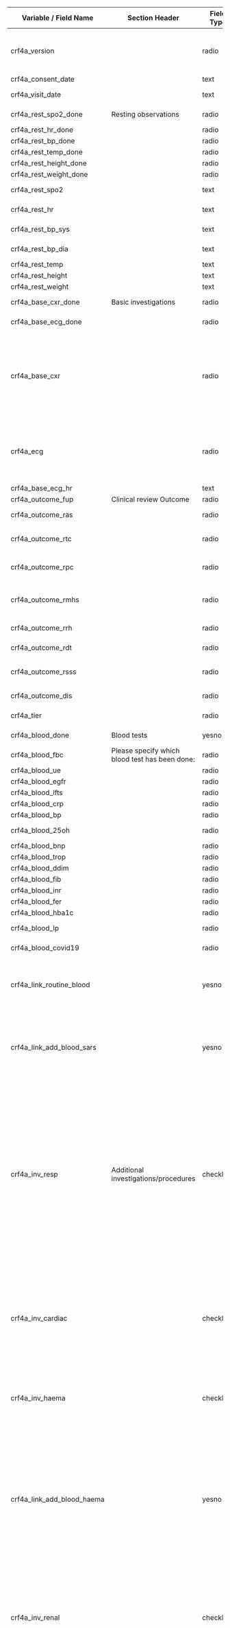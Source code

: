 | Variable / Field Name          | Section Header                                 | Field Type | Field Label                                                                                                                                                                                                                                                                             | Choices or Calculations                                                                                                                                                                                                                                                                                                                                                                                                         |
| ------------------------------ | ---------------------------------------------- | ---------- | --------------------------------------------------------------------------------------------------------------------------------------------------------------------------------------------------------------------------------------------------------------------------------------- | ------------------------------------------------------------------------------------------------------------------------------------------------------------------------------------------------------------------------------------------------------------------------------------------------------------------------------------------------------------------------------------------------------------------------------- |
| crf4a\_version                 |                                                | radio      | CRF4 Version Completed                                                                                                                                                                                                                                                                  | 1, Unversioned ; 2, 1.0 ; 3, 1.1 ; 4, 1.2 ; 5, 1.3 ; 6, 1.4 ; 7, 1.5 ; 8, 2.0                                                                                                                                                                                                                                                                                                                                                   |
| crf4a\_consent\_date           |                                                | text       | Date of consent:                                                                                                                                                                                                                                                                        |                                                                                                                                                                                                                                                                                                                                                                                                                                 |
| crf4a\_visit\_date             |                                                | text       | Date of consultation:                                                                                                                                                                                                                                                                   |                                                                                                                                                                                                                                                                                                                                                                                                                                 |
| crf4a\_rest\_spo2\_done        | Resting observations                           | radio      | a) Pulse Oximetry (SpO2)                                                                                                                                                                                                                                                                | 1, Yes ; 0, No                                                                                                                                                                                                                                                                                                                                                                                                                  |
| crf4a\_rest\_hr\_done          |                                                | radio      | b) Heart rate                                                                                                                                                                                                                                                                           | 1, Yes ; 0, No                                                                                                                                                                                                                                                                                                                                                                                                                  |
| crf4a\_rest\_bp\_done          |                                                | radio      | c) Blood pressure                                                                                                                                                                                                                                                                       | 1, Yes ; 0, No                                                                                                                                                                                                                                                                                                                                                                                                                  |
| crf4a\_rest\_temp\_done        |                                                | radio      | d) Temperature                                                                                                                                                                                                                                                                          | 1, Yes ; 0, No                                                                                                                                                                                                                                                                                                                                                                                                                  |
| crf4a\_rest\_height\_done      |                                                | radio      | e) Height (cm)                                                                                                                                                                                                                                                                          | 1, Yes ; 0, No                                                                                                                                                                                                                                                                                                                                                                                                                  |
| crf4a\_rest\_weight\_done      |                                                | radio      | f) Weight (kg)                                                                                                                                                                                                                                                                          | 1, Yes ; 0, No                                                                                                                                                                                                                                                                                                                                                                                                                  |
| crf4a\_rest\_spo2              |                                                | text       | a) Resting Pulse Oximetry (SpO2):                                                                                                                                                                                                                                                       |                                                                                                                                                                                                                                                                                                                                                                                                                                 |
| crf4a\_rest\_hr                |                                                | text       | b) Resting heart rate:                                                                                                                                                                                                                                                                  |                                                                                                                                                                                                                                                                                                                                                                                                                                 |
| crf4a\_rest\_bp\_sys           |                                                | text       | c) Resting blood pressure (systolic):                                                                                                                                                                                                                                                   |                                                                                                                                                                                                                                                                                                                                                                                                                                 |
| crf4a\_rest\_bp\_dia           |                                                | text       | c) Resting blood pressure (diastolic):                                                                                                                                                                                                                                                  |                                                                                                                                                                                                                                                                                                                                                                                                                                 |
| crf4a\_rest\_temp              |                                                | text       | d) Temperature                                                                                                                                                                                                                                                                          |                                                                                                                                                                                                                                                                                                                                                                                                                                 |
| crf4a\_rest\_height            |                                                | text       | e) Height (cm):                                                                                                                                                                                                                                                                         |                                                                                                                                                                                                                                                                                                                                                                                                                                 |
| crf4a\_rest\_weight            |                                                | text       | f) Weight (kg):                                                                                                                                                                                                                                                                         |                                                                                                                                                                                                                                                                                                                                                                                                                                 |
| crf4a\_base\_cxr\_done         | Basic investigations                           | radio      | a) Chest XR                                                                                                                                                                                                                                                                             | 1, Completed ; 2, Not done                                                                                                                                                                                                                                                                                                                                                                                                      |
| crf4a\_base\_ecg\_done         |                                                | radio      | b) ECG                                                                                                                                                                                                                                                                                  | 1, Completed ; 2, Not done                                                                                                                                                                                                                                                                                                                                                                                                      |
| crf4a\_base\_cxr               |                                                | radio      | a) Chest XR result:                                                                                                                                                                                                                                                                     | 1, Normal ; 2, Extensive persistent changes >1/3 lung involvement ; 3, Suggestive of fibrotic lung disease ; 4, Indeterminate ; 5, Other                                                                                                                                                                                                                                                                                        |
| crf4a\_ecg                     |                                                | radio      | b) ECG result:                                                                                                                                                                                                                                                                          | 1, Sinus rhythm ; 2, Atrial fibrillation/flutter ; 3, ST segment/T wave changes ; 4, RBBB ; 5, LBBB                                                                                                                                                                                                                                                                                                                             |
| crf4a\_base\_ecg\_hr           |                                                | text       | b) ECG heart rate:                                                                                                                                                                                                                                                                      |                                                                                                                                                                                                                                                                                                                                                                                                                                 |
| crf4a\_outcome\_fup            | Clinical review Outcome                        | radio      | 1\. Further follow up                                                                                                                                                                                                                                                                   | 1, Yes ; 0, No                                                                                                                                                                                                                                                                                                                                                                                                                  |
| crf4a\_outcome\_ras            |                                                | radio      | 2\. Referred to another speciality                                                                                                                                                                                                                                                      | 1, Yes ; 0, No                                                                                                                                                                                                                                                                                                                                                                                                                  |
| crf4a\_outcome\_rtc            |                                                | radio      | 3\. Referred to a tertiary centre for specialised care                                                                                                                                                                                                                                  | 1, Yes ; 0, No                                                                                                                                                                                                                                                                                                                                                                                                                  |
| crf4a\_outcome\_rpc            |                                                | radio      | 4\. Referred/discharged to palliative care                                                                                                                                                                                                                                              | 1, Yes ; 0, No                                                                                                                                                                                                                                                                                                                                                                                                                  |
| crf4a\_outcome\_rmhs           |                                                | radio      | 5\. Referred to mental health services including IAPT                                                                                                                                                                                                                                   | 1, Yes ; 0, No                                                                                                                                                                                                                                                                                                                                                                                                                  |
| crf4a\_outcome\_rrh            |                                                | radio      | 6\. Referred to Rehabilitation                                                                                                                                                                                                                                                          | 1, Yes ; 0, No                                                                                                                                                                                                                                                                                                                                                                                                                  |
| crf4a\_outcome\_rdt            |                                                | radio      | 7\. Referred to Dietician or similar                                                                                                                                                                                                                                                    | 1, Yes ; 0, No                                                                                                                                                                                                                                                                                                                                                                                                                  |
| crf4a\_outcome\_rsss           |                                                | radio      | 8\. Referred to a Stop Smoking Service                                                                                                                                                                                                                                                  | 1, Yes ; 0, No                                                                                                                                                                                                                                                                                                                                                                                                                  |
| crf4a\_outcome\_dis            |                                                | radio      | 9\. Discharged from clinical review                                                                                                                                                                                                                                                     | 1, Yes ; 0, No                                                                                                                                                                                                                                                                                                                                                                                                                  |
| crf4a\_tier                    |                                                | radio      | 4\. Tier allocation                                                                                                                                                                                                                                                                     | 1, Tier 1 ; 2, Tier 2                                                                                                                                                                                                                                                                                                                                                                                                           |
| crf4a\_blood\_done             | Blood tests                                    | yesno      | Were any blood tests requested?                                                                                                                                                                                                                                                         | 1, Yes ; 0, No                                                                                                                                                                                                                                                                                                                                                                                                                  |
| crf4a\_blood\_fbc              | Please specify which blood test has been done: | radio      | FBC                                                                                                                                                                                                                                                                                     | 1, Yes ; 0, No                                                                                                                                                                                                                                                                                                                                                                                                                  |
| crf4a\_blood\_ue               |                                                | radio      | U&Es                                                                                                                                                                                                                                                                                    | 1, Yes ; 0, No                                                                                                                                                                                                                                                                                                                                                                                                                  |
| crf4a\_blood\_egfr             |                                                | radio      | eGFR                                                                                                                                                                                                                                                                                    | 1, Yes ; 0, No                                                                                                                                                                                                                                                                                                                                                                                                                  |
| crf4a\_blood\_lfts             |                                                | radio      | LFTs                                                                                                                                                                                                                                                                                    | 1, Yes ; 0, No                                                                                                                                                                                                                                                                                                                                                                                                                  |
| crf4a\_blood\_crp              |                                                | radio      | CRP                                                                                                                                                                                                                                                                                     | 1, Yes ; 0, No                                                                                                                                                                                                                                                                                                                                                                                                                  |
| crf4a\_blood\_bp               |                                                | radio      | Bone profile                                                                                                                                                                                                                                                                            | 1, Yes ; 0, No                                                                                                                                                                                                                                                                                                                                                                                                                  |
| crf4a\_blood\_25oh             |                                                | radio      | 25-Hydroxyvitamin D (25-OH)                                                                                                                                                                                                                                                             | 1, Yes ; 0, No                                                                                                                                                                                                                                                                                                                                                                                                                  |
| crf4a\_blood\_bnp              |                                                | radio      | BNP/Pro-NT BNP                                                                                                                                                                                                                                                                          | 1, Yes ; 0, No                                                                                                                                                                                                                                                                                                                                                                                                                  |
| crf4a\_blood\_trop             |                                                | radio      | Troponin                                                                                                                                                                                                                                                                                | 1, Yes ; 0, No                                                                                                                                                                                                                                                                                                                                                                                                                  |
| crf4a\_blood\_ddim             |                                                | radio      | D Dimer                                                                                                                                                                                                                                                                                 | 1, Yes ; 0, No                                                                                                                                                                                                                                                                                                                                                                                                                  |
| crf4a\_blood\_fib              |                                                | radio      | Fibrinogen                                                                                                                                                                                                                                                                              | 1, Yes ; 0, No                                                                                                                                                                                                                                                                                                                                                                                                                  |
| crf4a\_blood\_inr              |                                                | radio      | INR                                                                                                                                                                                                                                                                                     | 1, Yes ; 0, No                                                                                                                                                                                                                                                                                                                                                                                                                  |
| crf4a\_blood\_fer              |                                                | radio      | Ferritin                                                                                                                                                                                                                                                                                | 1, Yes ; 0, No                                                                                                                                                                                                                                                                                                                                                                                                                  |
| crf4a\_blood\_hba1c            |                                                | radio      | HbA1C                                                                                                                                                                                                                                                                                   | 1, Yes ; 0, No                                                                                                                                                                                                                                                                                                                                                                                                                  |
| crf4a\_blood\_lp               |                                                | radio      | Lipid profile (non-fasting)                                                                                                                                                                                                                                                             | 1, Yes ; 0, No                                                                                                                                                                                                                                                                                                                                                                                                                  |
| crf4a\_blood\_covid19          |                                                | radio      | SARS-Cov-2 Serology                                                                                                                                                                                                                                                                     | 1, Yes ; 0, No                                                                                                                                                                                                                                                                                                                                                                                                                  |
| crf4a\_link\_routine\_blood    |                                                | yesno      | If any blood tests performed, please enter results in the Laboratory Results Collection Log - Routine blood tests                                                                                                                                                                       | 1, Yes ; 0, No                                                                                                                                                                                                                                                                                                                                                                                                                  |
| crf4a\_link\_add\_blood\_sars  |                                                | yesno      | If Sars-CoV-2 Serology performed, please enter results in the Laboratory Results Collection Log - Additional blood tests                                                                                                                                                                | 1, Yes ; 0, No                                                                                                                                                                                                                                                                                                                                                                                                                  |
| crf4a\_inv\_resp               | Additional investigations/procedures           | checkbox   | Respiratory                                                                                                                                                                                                                                                                             | 1, Spirometry ; 2, Full pulmonary function tests ; 3, Fractional exhaled nitric oxide (FeNO) ; 4, Nijmegen questionnaire ; 5, Incremental shuttle walk test (ISWT) ; 6, Six-minute walk test ; 7, Cardio-pulmonary exercise test ; 8, CT chest with contrast ; 9, HRCT ; 10, CTPA ; 11, Pulmonary perfusion scan                                                                                                                |
| crf4a\_inv\_cardiac            |                                                | checkbox   | Cardiac                                                                                                                                                                                                                                                                                 | 1, Cardiac MRI ; 2, Echocardiogram ; 3, 24/48 hrs tape ; 4, Right heart catheterisation ; 5, Coronary angiogram/CT angiogram ; 6, Cardiac perfusion scan                                                                                                                                                                                                                                                                        |
| crf4a\_inv\_haema              |                                                | checkbox   | Haematological                                                                                                                                                                                                                                                                          | 1, Thyroid function tests ; 2, Blood borne viruses (BBV) screen ; 3, Haematinics                                                                                                                                                                                                                                                                                                                                                |
| crf4a\_link\_add\_blood\_haema |                                                | yesno      | If Thyroid Function Tests or Haematinics (Haematological Profile) performed, please enter results in the Laboratory Results Collection Log - Additional Blood Tests.<br>If BBV Screen performed, please enter results in the Laboratory Results Collection Log - Immunological Profile. | 1, Yes ; 0, No                                                                                                                                                                                                                                                                                                                                                                                                                  |
| crf4a\_inv\_renal              |                                                | checkbox   | Renal                                                                                                                                                                                                                                                                                   | 1, USS abdomen ; 2, USS Kidneys ; 3, CT abdomen/pelvis ; 4, Urinalysis ; 5, Urine albumin: creatinine ratio ; 6, Urine protein: creatinine ratio ; 7, Renal biopsy                                                                                                                                                                                                                                                              |
| crf4a\_link\_blood\_urine      |                                                | yesno      | If Urinalysis, Urine albumin : creatinine ratio or Urine protein : creatinine ratio performed, please enter results in the Laboratory Results Collection Log - Urine Profile.                                                                                                           | 1, Yes ; 0, No                                                                                                                                                                                                                                                                                                                                                                                                                  |
| crf4a\_inv\_immu               |                                                | checkbox   | Immunological                                                                                                                                                                                                                                                                           | 1, Vasculitis screen ; 2, Complements factors ; 3, Immunoglobulins ; 4, Rheumatoid factor/Anti-CCP                                                                                                                                                                                                                                                                                                                              |
| crf4a\_link\_blood\_immun      |                                                | yesno      | If any immunological procedures performed, please enter results in the Laboratory Results Collection Log - Immunological Profile.                                                                                                                                                       | 1, Yes ; 0, No                                                                                                                                                                                                                                                                                                                                                                                                                  |
| crf4a\_inv\_neuro              |                                                | checkbox   | Neurology/Mental health                                                                                                                                                                                                                                                                 | 1, CT brain ; 2, MRI brain ; 3, Nerve conduction studies ; 4, Mini-International Neuro-psychiatric Interview (M.I.N.I.) ; 5, Columbia-Suicide Severity Rating Scale ; 6, Sleep Condition Indicator                                                                                                                                                                                                                              |
| crf4a\_inv\_other              |                                                | notes      | Other, please specify                                                                                                                                                                                                                                                                   |                                                                                                                                                                                                                                                                                                                                                                                                                                 |
| crf4a\_quest                   | Questionnaires                                 | checkbox   | Questionnaires completed                                                                                                                                                                                                                                                                | 1, MRC dyspnoea scale ; 2, EQ-5D-5L ; 3, Generalised Anxiety Disorder Assessment (GAD-7) ; 4, Patient Health Questionnaire (PHQ-9) ; 5, Sarcopenia screen (SARC-F) ; 6, General Practice Physical Activity Questionnaire (GPPAQ) ; 7, Dyspnoea-12 ; 8, Fatigue (FACIT) ; 9, Brief Pain Inventory (BPI) ; 10, Post-Traumatic Stress Disorder (PTSD) checklist (PCL-5) ; 11, Nottingham extended activity of daily living (NEADL) |
| crf4a\_quest\_mrc              |                                                | yesno      | 1\. Have you completed a MRC dyspnoea scale form?                                                                                                                                                                                                                                       | 1, Yes ; 0, No                                                                                                                                                                                                                                                                                                                                                                                                                  |
| crf4a\_quest\_eq5d5l           |                                                | yesno      | 2\. Have you completed a EQ-5D-5L form?                                                                                                                                                                                                                                                 | 1, Yes ; 0, No                                                                                                                                                                                                                                                                                                                                                                                                                  |
| crf4a\_quest\_gad7             |                                                | yesno      | 3\. Have you completed a GAD-7 form?                                                                                                                                                                                                                                                    | 1, Yes ; 0, No                                                                                                                                                                                                                                                                                                                                                                                                                  |
| crf4a\_quest\_phq9             |                                                | yesno      | 4\. Have you completed a PHQ-9 form?                                                                                                                                                                                                                                                    | 1, Yes ; 0, No                                                                                                                                                                                                                                                                                                                                                                                                                  |
| crf4a\_quest\_sarcf            |                                                | yesno      | 5\. Have you completed a SARC-F form?                                                                                                                                                                                                                                                   | 1, Yes ; 0, No                                                                                                                                                                                                                                                                                                                                                                                                                  |
| crf4a\_quest\_gppaq            |                                                | yesno      | 6\. Have you completed a GPPAQ form?                                                                                                                                                                                                                                                    | 1, Yes ; 0, No                                                                                                                                                                                                                                                                                                                                                                                                                  |
| crf4a\_quest\_dys12            |                                                | yesno      | 7\. Have you completed a Dyspnoea-12 form?                                                                                                                                                                                                                                              | 1, Yes ; 0, No                                                                                                                                                                                                                                                                                                                                                                                                                  |
| crf4a\_quest\_facit            |                                                | yesno      | 8\. Have you completed a FACIT form?                                                                                                                                                                                                                                                    | 1, Yes ; 0, No                                                                                                                                                                                                                                                                                                                                                                                                                  |
| crf4a\_quest\_bpi              |                                                | yesno      | 9\. Have you completed a BPI form?                                                                                                                                                                                                                                                      | 1, Yes ; 0, No                                                                                                                                                                                                                                                                                                                                                                                                                  |
| crf4a\_quest\_pcl5             |                                                | yesno      | 10\. Have you completed a PCL-5 form?                                                                                                                                                                                                                                                   | 1, Yes ; 0, No                                                                                                                                                                                                                                                                                                                                                                                                                  |
| crf4a\_quest\_neadl            |                                                | yesno      | 11\. Have you completed a NEADL form?                                                                                                                                                                                                                                                   | 1, Yes ; 0, No                                                                                                                                                                                                                                                                                                                                                                                                                  |
| crf4a\_inv\_quest              | Investigator completed assessments             | checkbox   | Assessments completed                                                                                                                                                                                                                                                                   | 1, Montreal Cognitive Assessment (MoCA) ; 2, Clinical Frailty Scale                                                                                                                                                                                                                                                                                                                                                             |
| crf4a\_quest\_moca             |                                                | yesno      | 1\. Have you completed a MoCA form?                                                                                                                                                                                                                                                     | 1, Yes ; 0, No                                                                                                                                                                                                                                                                                                                                                                                                                  |
| crf4a\_quest\_rcfs             |                                                | yesno      | 2\. Have you completed a Rockwood Clinical Frailty Scale form?                                                                                                                                                                                                                          | 1, Yes ; 0, No                                                                                                                                                                                                                                                                                                                                                                                                                  |
| crf4a\_pft\_done               | Pulmonary function tests                       | yesno      | Have you completed a PFTs form?                                                                                                                                                                                                                                                         | 1, Yes ; 0, No                                                                                                                                                                                                                                                                                                                                                                                                                  |
| crf4a\_echo\_date              | Additional investigations/procedures results   | text       | Echocardiogram: Date performed                                                                                                                                                                                                                                                          |                                                                                                                                                                                                                                                                                                                                                                                                                                 |
| crf4a\_echo\_right             |                                                | radio      | Echocardiogram: Results - Right ventricle                                                                                                                                                                                                                                               | 1, Normal ; 2, Mild dysfunction ; 3, Moderate dysfunction ; 4, Severe dysfunction ; 5, Unable to visualise                                                                                                                                                                                                                                                                                                                      |
| crf4a\_echo\_left              |                                                | radio      | Echocardiogram: Results - Left ventricle                                                                                                                                                                                                                                                | 1, Normal ; 2, Mild dysfunction ; 3, Moderate dysfunction ; 4, Severe dysfunction ; 5, Unable to visualise                                                                                                                                                                                                                                                                                                                      |
| crf4a\_echo\_pap               |                                                | text       | Echocardiogram: Estimated PAP                                                                                                                                                                                                                                                           |                                                                                                                                                                                                                                                                                                                                                                                                                                 |
| crf4a\_tape\_done              |                                                | yesno      | 24/48 hours tape: Symptom diary completed                                                                                                                                                                                                                                               | 1, Yes ; 0, No                                                                                                                                                                                                                                                                                                                                                                                                                  |
| crf4a10\_tape\_date            |                                                | text       | 24/48 hours tape: Date performed                                                                                                                                                                                                                                                        |                                                                                                                                                                                                                                                                                                                                                                                                                                 |
| crf4a\_tape\_finding           |                                                | checkbox   | 24/48 hours tape: Findings                                                                                                                                                                                                                                                              | 1, Sinus rhythm ; 2, Atrial flutter/fibrillation ; 3, Significant bradycardia ; 4, Significant tachycardia ; 5, Heart block ; 6, Sinus pause > 3 seconds ; 7, Burden of ectopic > 10%                                                                                                                                                                                                                                           |
| crf4a10\_tape\_heartblock      |                                                | text       | 24/48 hours tape: Heart block details                                                                                                                                                                                                                                                   |                                                                                                                                                                                                                                                                                                                                                                                                                                 |
| crf4a\_nijm\_date              |                                                | text       | Nijmegen questionnaire: Date performed                                                                                                                                                                                                                                                  |                                                                                                                                                                                                                                                                                                                                                                                                                                 |
| crf4a\_nijm\_result            |                                                | text       | Nijmegen questionnaire: Result                                                                                                                                                                                                                                                          |                                                                                                                                                                                                                                                                                                                                                                                                                                 |
| crf4a\_cpet\_date              |                                                | text       | Cardio-pulmonary exercise test: Date performed                                                                                                                                                                                                                                          |                                                                                                                                                                                                                                                                                                                                                                                                                                 |
| crf4a\_cpet\_result            |                                                | text       | Cardio-pulmonary exercise test: Result (Peak Vo2)                                                                                                                                                                                                                                       |                                                                                                                                                                                                                                                                                                                                                                                                                                 |
| crf4a\_feno\_date              |                                                | text       | Fractional exhaled nitric oxide (FeNO): Date performed                                                                                                                                                                                                                                  |                                                                                                                                                                                                                                                                                                                                                                                                                                 |
| crf4a\_feno\_result            |                                                | text       | Fractional exhaled nitric oxide (FeNO): Result                                                                                                                                                                                                                                          |                                                                                                                                                                                                                                                                                                                                                                                                                                 |
| crf4a\_6mwt\_done              | 6 Minute Walk Test                             | yesno      | Have you completed a Walk Test form?                                                                                                                                                                                                                                                    | 1, Yes ; 0, No                                                                                                                                                                                                                                                                                                                                                                                                                  |